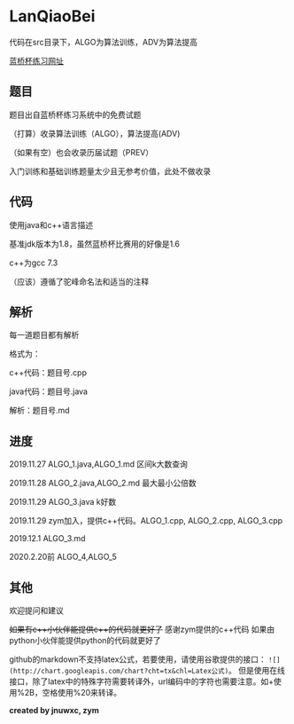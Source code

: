# LanQiaoBei

代码在src目录下，ALGO为算法训练，ADV为算法提高

[蓝桥杯练习网址](http://lx.lanqiao.cn/index.page)

## 题目

题目出自蓝桥杯练习系统中的免费试题

（打算）收录算法训练（ALGO），算法提高(ADV)

（如果有空）也会收录历届试题（PREV）

入门训练和基础训练题量太少且无参考价值，此处不做收录

## 代码

使用java和c++语言描述

基准jdk版本为1.8，虽然蓝桥杯比赛用的好像是1.6

c++为gcc 7.3

（应该）遵循了驼峰命名法和适当的注释

## 解析

每一道题目都有解析

格式为： 

c++代码：题目号.cpp

java代码：题目号.java

解析：题目号.md

## 进度

2019.11.27 ALGO_1.java,ALGO_1.md 区间k大数查询

2019.11.28 ALGO_2.java,ALGO_2.md 最大最小公倍数

2019.11.29 ALGO_3.java k好数 

2019.11.29 zym加入，提供c++代码。ALGO_1.cpp, ALGO_2.cpp, ALGO_3.cpp

2019.12.1  ALGO_3.md

2020.2.20前  ALGO_4,ALGO_5

## 其他

欢迎提问和建议

~~如果有c++小伙伴能提供c++的代码就更好了~~ 感谢zym提供的c++代码
如果由python小伙伴能提供python的代码就更好了

github的markdown不支持latex公式，若要使用，请使用谷歌提供的接口：
`![](http://chart.googleapis.com/chart?cht=tx&chl=Latex公式)`。
但是使用在线接口，除了latex中的特殊字符需要转译外，url编码中的字符也需要注意。如+使用%2B，空格使用%20来转译。

**created by jnuwxc, zym**


